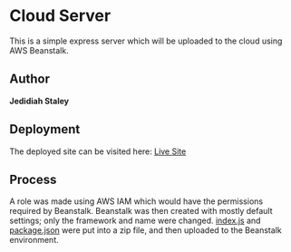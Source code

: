 # Cloud Server

This is a simple express server which will be uploaded to the cloud using AWS Beanstalk.

## Author

**Jedidiah Staley**

## Deployment

The deployed site can be visited here:
[Live Site](http://test-server-env.eba-x2ub5s8t.us-east-1.elasticbeanstalk.com/)

## Process

A role was made using AWS IAM which would have the permissions required by Beanstalk. Beanstalk was then created with mostly default settings; only the framework and name were changed. [index.js](./index.js) and [package.json](./package.json) were put into a zip file, and then uploaded to the Beanstalk environment.
